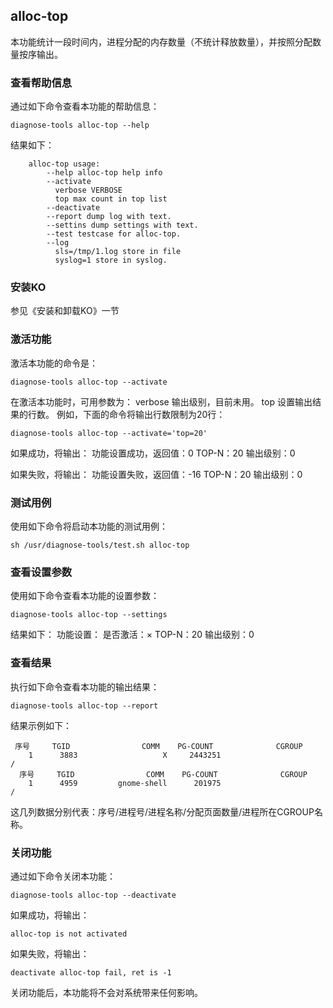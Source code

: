 ## alloc-top
本功能统计一段时间内，进程分配的内存数量（不统计释放数量），并按照分配数量按序输出。
###  查看帮助信息
通过如下命令查看本功能的帮助信息：
```
diagnose-tools alloc-top --help
```
结果如下：
```
    alloc-top usage:
        --help alloc-top help info
        --activate
          verbose VERBOSE
          top max count in top list
        --deactivate
        --report dump log with text.
        --settins dump settings with text.
        --test testcase for alloc-top.
        --log
          sls=/tmp/1.log store in file
          syslog=1 store in syslog.
```
### 安装KO
参见《安装和卸载KO》一节
### 激活功能
激活本功能的命令是：
```
diagnose-tools alloc-top --activate
```
在激活本功能时，可用参数为：
verbose 输出级别，目前未用。
top 设置输出结果的行数。
例如，下面的命令将输出行数限制为20行：
```
diagnose-tools alloc-top --activate='top=20'
```
如果成功，将输出：
功能设置成功，返回值：0
    TOP-N：20
    输出级别：0

如果失败，将输出：
功能设置失败，返回值：-16
    TOP-N：20
    输出级别：0

###  测试用例
使用如下命令将启动本功能的测试用例：
```
sh /usr/diagnose-tools/test.sh alloc-top
```
###  查看设置参数
使用如下命令查看本功能的设置参数：
```
diagnose-tools alloc-top --settings
```
结果如下：
功能设置：
    是否激活：×
    TOP-N：20
    输出级别：0
### 查看结果
执行如下命令查看本功能的输出结果：
```
diagnose-tools alloc-top --report
```
结果示例如下：
```
 序号     TGID                COMM    PG-COUNT              CGROUP
    1      3883                   X     2443251                               /
  序号     TGID                COMM    PG-COUNT              CGROUP
    1      4959         gnome-shell      201975                               /
```

这几列数据分别代表：序号/进程号/进程名称/分配页面数量/进程所在CGROUP名称。

### 关闭功能
通过如下命令关闭本功能：
```
diagnose-tools alloc-top --deactivate 
```
如果成功，将输出：
```
alloc-top is not activated
```
如果失败，将输出：
```
deactivate alloc-top fail, ret is -1
```
关闭功能后，本功能将不会对系统带来任何影响。
